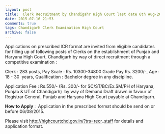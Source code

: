 ```yaml
---
layout: post
title:  Clerk Recruitment by Chandigahr High Court last date 6th Aug-2015
date: 2015-07-16 21:53
comments: true
tags: Chandigarh Clerk Examination High Court
archive: false
---
```

Applications on prescribed ICR format are invited from eligible candidates for filling up of following posts of Clerks on the establishment of Punjab and Haryana High Court, Chandigarh by way of direct recruitment through a competitive examination : 

Clerk : 283 posts, Pay Scale : Rs. 10300-34800 Grade Pay Rs. 3200/-, Age : 18 - 30  years, Qualification : Bachelor degree in any discipline.


Application Fee : Rs.550/- (Rs. 300/- for SC/ST/BC/Ex.SM/PH of Haryana, Punjab & UT of Chandigarh)  by way of Demand Draft drawn in favour of  Registrar General, Punjab and Haryana High Court payable at Chandigarh. 

**How to Apply** :  Application in the prescribed format should be send on or before 06/08/2015.

Please visit <http://highcourtchd.gov.in/?trs=recr_staff> for details and application format. 








